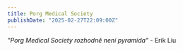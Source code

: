 ```yaml
---
title: Porg Medical Society 
publishDate: "2025-02-27T22:09:00Z"
---
```


*"Porg Medical Society rozhodně není pyramida"* - Erik Liu